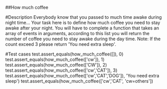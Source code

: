##How much coffee

#Description
Everybody know that you passed to much time awake during night time...
Your task here is to define how much coffee you need to stay awake after your night. You will have to complete a function that takes an array of events in arguments, according to this list you will return the number of coffee you need to stay awake during the day time. Note: If the count exceed 3 please return 'You need extra sleep'.

#Test cases
test.assert_equals(how_much_coffee([]), 0)
test.assert_equals(how_much_coffee(['cw']), 1)
test.assert_equals(how_much_coffee(['CW']), 2)
test.assert_equals(how_much_coffee(['cw','CAT']), 3)
test.assert_equals(how_much_coffee(['cw','CAT','DOG']), 'You need extra sleep')
test.assert_equals(how_much_coffee(['cw','CAT', 'cw=others'])